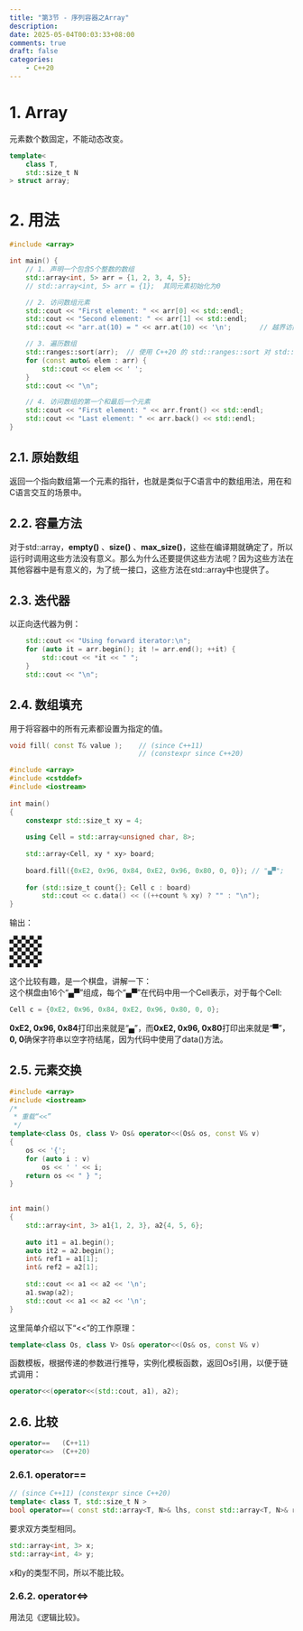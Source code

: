 ```yaml
---
title: "第3节 - 序列容器之Array"
description: 
date: 2025-05-04T00:03:33+08:00
comments: true
draft: false
categories:
    - C++20
---
```


# 1. Array
元素数个数固定，不能动态改变。   
```cpp
template<
    class T,
    std::size_t N
> struct array;
```

# 2. 用法
```cpp
#include <array>

int main() {
    // 1. 声明一个包含5个整数的数组
    std::array<int, 5> arr = {1, 2, 3, 4, 5};
    // std::array<int, 5> arr = {1};  其同元素初始化为0

    // 2. 访问数组元素
    std::cout << "First element: " << arr[0] << std::endl;
    std::cout << "Second element: " << arr[1] << std::endl;
    std::cout << "arr.at(10) = " << arr.at(10) << '\n';       // 越界访问会崩溃

    // 3. 遍历数组
    std::ranges::sort(arr);  // 使用 C++20 的 std::ranges::sort 对 std::array 排序
    for (const auto& elem : arr) {
        std::cout << elem << ' ';
    }
    std::cout << "\n";

    // 4. 访问数组的第一个和最后一个元素
    std::cout << "First element: " << arr.front() << std::endl;
    std::cout << "Last element: " << arr.back() << std::endl;
}
```

## 2.1. 原始数组
返回一个指向数组第一个元素的指针，也就是类似于C语言中的数组用法，用在和C语言交互的场景中。   

## 2.2. 容量方法
对于std::array，**empty()** 、**size()** 、**max_size()**，这些在编译期就确定了，所以运行时调用这些方法没有意义。那么为什么还要提供这些方法呢？因为这些方法在其他容器中是有意义的，为了统一接口，这些方法在std::array中也提供了。

## 2.3. 迭代器
以正向迭代器为例：    
```cpp
    std::cout << "Using forward iterator:\n";
    for (auto it = arr.begin(); it != arr.end(); ++it) {
        std::cout << *it << " ";
    }
    std::cout << "\n";
```
## 2.4. 数组填充
用于将容器中的所有元素都设置为指定的值。
```cpp
void fill( const T& value );    // (since C++11)
                                // (constexpr since C++20)
```

```cpp
#include <array>
#include <cstddef>
#include <iostream>
 
int main()
{
    constexpr std::size_t xy = 4;
 
    using Cell = std::array<unsigned char, 8>;
 
    std::array<Cell, xy * xy> board;
 
    board.fill({0xE2, 0x96, 0x84, 0xE2, 0x96, 0x80, 0, 0}); // "▄▀";
 
    for (std::size_t count{}; Cell c : board)
        std::cout << c.data() << ((++count % xy) ? "" : "\n");
}
```
输出：    
```
▄▀▄▀▄▀▄▀
▄▀▄▀▄▀▄▀
▄▀▄▀▄▀▄▀
▄▀▄▀▄▀▄▀
```
这个比较有趣，是一个棋盘，讲解一下：   
这个棋盘由16个“▄▀”组成，每个“▄▀”在代码中用一个Cell表示，对于每个Cell:   
```cpp
Cell c = {0xE2, 0x96, 0x84, 0xE2, 0x96, 0x80, 0, 0};
```
**0xE2, 0x96, 0x84**打印出来就是“▄”，而**0xE2, 0x96, 0x80**打印出来就是“▀”， **0, 0**确保字符串以空字符结尾，因为代码中使用了data()方法。   


## 2.5. 元素交换
```cpp
#include <array>
#include <iostream>
/* 
 * 重载“<<” 
 */
template<class Os, class V> Os& operator<<(Os& os, const V& v)
{
    os << '{';
    for (auto i : v)
        os << ' ' << i;
    return os << " } ";
}
 

int main()
{
    std::array<int, 3> a1{1, 2, 3}, a2{4, 5, 6};
 
    auto it1 = a1.begin();
    auto it2 = a2.begin();
    int& ref1 = a1[1];
    int& ref2 = a2[1];
 
    std::cout << a1 << a2 << '\n';
    a1.swap(a2);
    std::cout << a1 << a2 << '\n';
}
```
这里简单介绍以下“<<”的工作原理：   
```cpp
template<class Os, class V> Os& operator<<(Os& os, const V& v)
```
函数模板，根据传递的参数进行推导，实例化模板函数，返回Os引用，以便于链式调用：    
```cpp
operator<<(operator<<(std::cout, a1), a2);
```

## 2.6. 比较

```cpp
operator==   (C++11)
operator<=>  (C++20)
```
### 2.6.1. operator==
```cpp
// (since C++11) (constexpr since C++20)
template< class T, std::size_t N >
bool operator==( const std::array<T, N>& lhs, const std::array<T, N>& rhs ); 
```
要求双方类型相同。
```cpp
std::array<int, 3> x;
std::array<int, 4> y;
```
x和y的类型不同，所以不能比较。  

### 2.6.2. operator<=>
用法见《逻辑比较》。